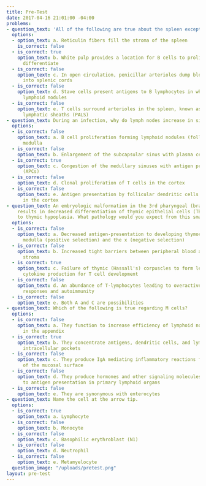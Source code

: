 ```yaml
---
title: Pre-Test
date: 2017-04-16 21:01:00 -04:00
problems:
- question_text: 'All of the following are true about the spleen except:'
  options:
  - option_text: a. Reticulin fibers fill the stroma of the spleen
    is_correct: false
  - is_correct: true
    option_text: b. White pulp provides a location for B cells to proliferate and
      differentiate
  - is_correct: false
    option_text: c. In open circulation, penicillar arterioles dump blood directly
      into splenic cords
  - is_correct: false
    option_text: d. Stave cells present antigens to B lymphocytes in white pulp forming
      lymphoid nodules
  - is_correct: false
    option_text: e. T cells surround arterioles in the spleen, known as periarteriole
      lymphatic sheaths (PALS)
- question_text: During an infection, why do lymph nodes increase in size?
  options:
  - is_correct: false
    option_text: a. B cell proliferation forming lymphoid nodules (follicles) in the
      medulla
  - is_correct: false
    option_text: b. Enlargement of the subcapsular sinus with plasma cells
  - is_correct: true
    option_text: c. Congestion of the medullary sinuses with antigen presenting cells
      (APCs)
  - is_correct: false
    option_text: d. Clonal proliferation of T cells in the cortex
  - is_correct: false
    option_text: e. Antigen presentation by follicular dendritic cells to B cells
      in the cortex
- question_text: An embryologic malformation in the 3rd pharyngeal (branchial) pouch
    results in decreased differentiation of thymic epithelial cells (TECs) leading
    to thymic hypoplasia. What pathology would you expect from this smaller thymus?
  options:
  - is_correct: false
    option_text: a. Decreased antigen-presentation to developing thymocytes in the
      medulla (positive selection) and the x (negative selection)
  - is_correct: false
    option_text: b. Increased tight barriers between peripheral blood and the thymic
      stroma
  - is_correct: true
    option_text: c. Failure of thymic (Hassall's) corpuscles to form leading to decreased
      cytokine production for T cell development
  - is_correct: false
    option_text: d. An abundance of T-lymphocytes leading to overactive adaptive immune
      responses and autoimmunity
  - is_correct: false
    option_text: e. Both A and C are possibilities
- question_text: Which of the following is true regarding M cells?
  options:
  - is_correct: false
    option_text: a. They function to increase efficiency of lymphoid nodule activity
      in the appendix
  - is_correct: true
    option_text: b. They concentrate antigens, dendritic cells, and lymphocytes in
      intracellular pockets
  - is_correct: false
    option_text: c. They produce IgA mediating inflammatory reactions for defense
      of the mucosal surface
  - is_correct: false
    option_text: d. They produce hormones and other signaling molecules in response
      to antigen presentation in primary lymphoid organs
  - is_correct: false
    option_text: e. They are synonymous with enterocytes
- question_text: Name the cell at the arrow tip.
  options:
  - is_correct: true
    option_text: a. Lymphocyte
  - is_correct: false
    option_text: b. Monocyte
  - is_correct: false
    option_text: c. Basophilic erythroblast (N1)
  - is_correct: false
    option_text: d. Neutrophil
  - is_correct: false
    option_text: e. Metamyelocyte
  question_image: "/uploads/pretest.png"
layout: pre-test
---
```


